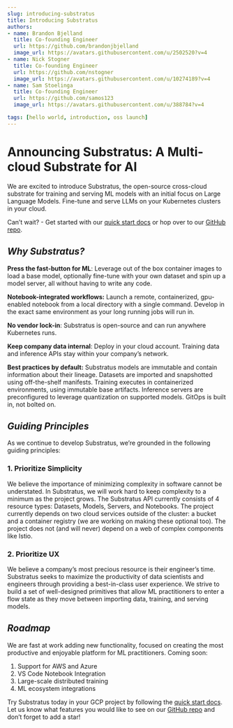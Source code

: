 ```yaml
---
slug: introducing-substratus
title: Introducing Substratus
authors:
- name: Brandon Bjelland
  title: Co-founding Engineer
  url: https://github.com/brandonjbjelland
  image_url: https://avatars.githubusercontent.com/u/2502520?v=4
- name: Nick Stogner
  title: Co-founding Engineer
  url: https://github.com/nstogner
  image_url: https://avatars.githubusercontent.com/u/10274189?v=4
- name: Sam Stoelinga
  title: Co-founding Engineer
  url: https://github.com/samos123
  image_url: https://avatars.githubusercontent.com/u/388784?v=4

tags: [hello world, introduction, oss launch]
---
```

# Announcing Substratus: A Multi-cloud Substrate for AI

We are excited to introduce Substratus, the open-source cross-cloud substrate for training and serving ML models with an initial focus on Large Language Models. Fine-tune and serve LLMs on your Kubernetes clusters in your cloud.

Can’t wait? - Get started with our [quick start docs](https://www.substratus.ai/docs/quickstart) or hop over to our [GitHub repo](https://github.com/substratusai/substratus).

## **_Why Substratus?_**

**Press the fast-button for ML**: Leverage out of the box container images to load a base model, optionally fine-tune with your own dataset and spin up a model server, all without having to write any code.

**Notebook-integrated workflows:** Launch a remote, containerized, gpu-enabled notebook from a local directory with a single command. Develop in the exact same environment as your long running jobs will run in.

**No vendor lock-in**: Substratus is open-source and can run anywhere Kubernetes runs. 

**Keep company data internal**: Deploy in your cloud account. Training data and inference APIs stay within your company’s network.

**Best practices by default:** Substratus models are immutable and contain information about their lineage. Datasets are imported and snapshotted using off-the-shelf manifests. Training executes in containerized environments, using immutable base artifacts. Inference servers are preconfigured to leverage quantization on supported models. GitOps is built in, not bolted on.

## **_Guiding Principles_**
As we continue to develop Substratus, we’re grounded in the following guiding principles:

### **1. Prioritize Simplicity**
 We believe the importance of minimizing complexity in software cannot be understated. In Substratus, we will work hard to keep complexity to a minimum as the project grows. The Substratus API currently consists of 4 resource types: Datasets, Models, Servers, and Notebooks. The project currently depends on two cloud services outside of the cluster: a bucket and a container registry (we are working on making these optional too). The project does not (and will never) depend on a web of complex components like Istio.

### **2. Prioritize UX**
We believe a company’s most precious resource is their engineer’s time. Substratus seeks to maximize the productivity of data scientists and engineers through providing a best-in-class user experience. We strive to build a set of well-designed primitives that allow ML practitioners to enter a flow state as they move between importing data, training, and serving models.
## **_Roadmap_**

We are fast at work adding new functionality, focused on creating the most productive and enjoyable platform for ML practitioners. Coming soon: 

1. Support for AWS and Azure
2. VS Code Notebook Integration
3. Large-scale distributed training
4. ML ecosystem integrations

Try Substratus today in your GCP project by following the [quick start docs](https://www.substratus.ai/docs/quickstart). Let us know what features you would like to see on our [GitHub repo](https://github.com/substratusai/substratus) and don’t forget to add a star!
